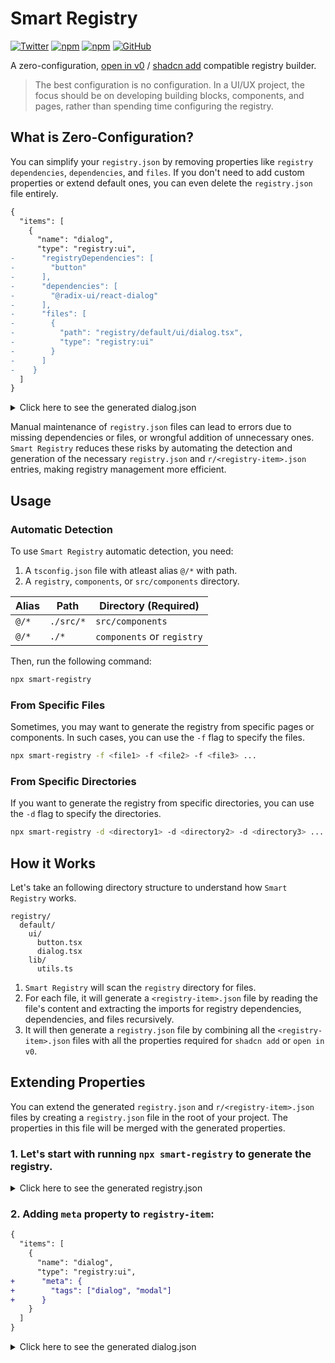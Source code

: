 # Smart Registry

[![Twitter](https://img.shields.io/twitter/follow/nrjdalal_com?label=%40nrjdalal_com)](https://twitter.com/nrjdalal_com)
[![npm](https://img.shields.io/npm/v/smart-registry?color=red&logo=npm)](https://www.npmjs.com/package/smart-registry)
[![npm](https://img.shields.io/npm/dt/smart-registry?color=red&logo=npm)](https://www.npmjs.com/package/smart-registry)
[![GitHub](https://img.shields.io/github/stars/nrjdalal/smart-registry?color=blue)](https://github.com/nrjdalal/smart-registry)

A zero-configuration, [open in v0](https://ui.shadcn.com/docs/registry/open-in-v0) / [shadcn add](https://ui.shadcn.com/docs/cli#add) compatible registry builder.

> The best configuration is no configuration. In a UI/UX project, the focus should be on developing building blocks, components, and pages, rather than spending time configuring the registry.

## What is Zero-Configuration?

You can simplify your `registry.json` by removing properties like `registry dependencies`, `dependencies`, and `files`. If you don't need to add custom properties or extend default ones, you can even delete the `registry.json` file entirely.

```diff
{
  "items": [
    {
      "name": "dialog",
      "type": "registry:ui",
-      "registryDependencies": [
-        "button"
-      ],
-      "dependencies": [
-        "@radix-ui/react-dialog"
-      ],
-      "files": [
-        {
-          "path": "registry/default/ui/dialog.tsx",
-          "type": "registry:ui"
-        }
-      ]
-    }
  ]
}
```

<details><summary>Click here to see the generated dialog.json</summary><br/>

```json
{
  "$schema": "https://ui.shadcn.com/schema/registry-item.json",
  "name": "dialog",
  "type": "registry:ui",
  "dependencies": ["@radix-ui/react-dialog"],
  "files": [
    {
      "type": "registry:ui",
      "target": "components/ui/button.tsx",
      "path": "registry/default/ui/button.tsx"
    },
    {
      "type": "registry:ui",
      "target": "components/ui/dialog.tsx",
      "path": "registry/default/ui/dialog.tsx"
    },
    {
      "type": "registry:lib",
      "target": "lib/utils.ts",
      "path": "registry/default/lib/utils.ts"
    }
  ]
}
```

</details>

Manual maintenance of `registry.json` files can lead to errors due to missing dependencies or files, or wrongful addition of unnecessary ones. `Smart Registry` reduces these risks by automating the detection and generation of the necessary `registry.json` and `r/<registry-item>.json` entries, making registry management more efficient.

## Usage

### Automatic Detection

To use `Smart Registry` automatic detection, you need:

1. A `tsconfig.json` file with atleast alias `@/*` with path.
2. A `registry`, `components`, or `src/components` directory.

| Alias | Path      | Directory (Required)       |
| ----- | --------- | -------------------------- |
| `@/*` | `./src/*` | `src/components`           |
| `@/*` | `./*`     | `components` or `registry` |

Then, run the following command:

```bash
npx smart-registry
```

### From Specific Files

Sometimes, you may want to generate the registry from specific pages or components. In such cases, you can use the `-f` flag to specify the files.

```bash
npx smart-registry -f <file1> -f <file2> -f <file3> ...
```

### From Specific Directories

If you want to generate the registry from specific directories, you can use the `-d` flag to specify the directories.

```bash
npx smart-registry -d <directory1> -d <directory2> -d <directory3> ...
```

## How it Works

Let's take an following directory structure to understand how `Smart Registry` works.

```plaintext
registry/
  default/
    ui/
      button.tsx
      dialog.tsx
    lib/
      utils.ts
```

1. `Smart Registry` will scan the `registry` directory for files.
2. For each file, it will generate a `<registry-item>.json` file by reading the file's content and extracting the imports for registry dependencies, dependencies, and files recursively.
3. It will then generate a `registry.json` file by combining all the `<registry-item>.json` files with all the properties required for `shadcn add` or `open in v0`.

## Extending Properties

You can extend the generated `registry.json` and `r/<registry-item>.json` files by creating a `registry.json` file in the root of your project. The properties in this file will be merged with the generated properties.

### 1. Let's start with running `npx smart-registry` to generate the registry.

<details><summary>Click here to see the generated registry.json</summary><br/>

```json
{
  "$schema": "https://ui.shadcn.com/schema/registry.json",
  "items": [
    {
      "name": "dialog",
      "type": "registry:ui",
      "dependencies": ["@radix-ui/react-dialog"],
      "files": [
        {
          "type": "registry:ui",
          "target": "components/ui/button.tsx",
          "path": "registry/default/ui/button.tsx"
        },
        {
          "type": "registry:ui",
          "target": "components/ui/dialog.tsx",
          "path": "registry/default/ui/dialog.tsx"
        },
        {
          "type": "registry:lib",
          "target": "lib/utils.ts",
          "path": "registry/default/lib/utils.ts"
        }
      ]
    }
  ]
}
```

</details>

### 2. Adding `meta` property to `registry-item`:

```diff
{
  "items": [
    {
      "name": "dialog",
      "type": "registry:ui",
+      "meta": {
+        "tags": ["dialog", "modal"]
+      }
    }
  ]
}
```

<details><summary>Click here to see the generated dialog.json</summary><br/>

```json
{
  "$schema": "https://ui.shadcn.com/schema/registry-item.json",
  "name": "dialog",
  "type": "registry:ui",
  "dependencies": ["@radix-ui/react-dialog"],
  "files": [
    {
      "type": "registry:ui",
      "target": "components/ui/button.tsx",
      "path": "registry/default/ui/button.tsx"
    },
    {
      "type": "registry:ui",
      "target": "components/ui/dialog.tsx",
      "path": "registry/default/ui/dialog.tsx"
    },
    {
      "type": "registry:lib",
      "target": "lib/utils.ts",
      "path": "registry/default/lib/utils.ts"
    }
  ],
+  "meta": {
+    "tags": ["dialog", "modal"]
+  }
}
```

</details>
